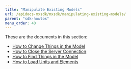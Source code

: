 ```yaml
---
title: "Manipulate Existing Models"
url: /apidocs-mxsdk/mxsdk/manipulating-existing-models/
parent: "sdk-howtos"
menu_order: 40
---
```


These are the documents in this section:

* [How to Change Things in the Model](/apidocs-mxsdk/mxsdk/changing-things-in-the-model/)
* [How to Close the Server Connection](/apidocs-mxsdk/mxsdk/closing-the-server-connection/)
* [How to Find Things in the Model](/apidocs-mxsdk/mxsdk/finding-things-in-the-model/)
* [How to Load Units and Elements](/apidocs-mxsdk/mxsdk/loading-units-and-elements/)
